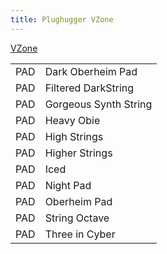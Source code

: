 ```yaml
---
title: Plughugger VZone
---
```


[VZone](http://www.plughugger.com/kontakt-vzone.html)

<table>
<tr><td>PAD</td><td>Dark Oberheim Pad</td></tr>
<tr><td>PAD</td><td>Filtered DarkString</td></tr>
<tr><td>PAD</td><td>Gorgeous Synth String</td></tr>
<tr><td>PAD</td><td>Heavy Obie</td></tr>
<tr><td>PAD</td><td>High Strings</td></tr>
<tr><td>PAD</td><td>Higher Strings</td></tr>
<tr><td>PAD</td><td>Iced</td></tr>
<tr><td>PAD</td><td>Night Pad</td></tr>
<tr><td>PAD</td><td>Oberheim Pad</td></tr>
<tr><td>PAD</td><td>String Octave</td></tr>
<tr><td>PAD</td><td>Three in Cyber</td></tr>
</table>